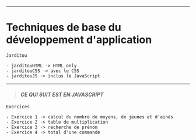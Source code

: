 ___
# **Techniques de base du développement d'application**

    Jarditou

    - jarditouHTML ·> HTML only
    - jarditouCSS ·> avec le CSS
    - jarditouJS ·> inclus le JavaScript
 

___

> #### ***CE QUI SUIT EST EN JAVASCRIPT***


    Exercices

    - Exercice 1 ·> calcul du nombre de moyens, de jeunes et d'ainés
    - Exercice 2 ·> table de multiplication
    - Exercice 3 ·> recherche de prénom
    - Exercice 4 ·> total d'une commande
